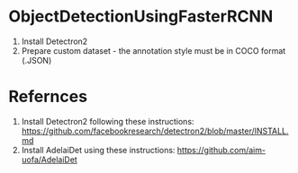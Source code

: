 # ObjectDetectionUsingFasterRCNN
1. Install Detectron2
2. Prepare custom dataset - the annotation style must be in COCO format (.JSON)



# Refernces
1. Install Detectron2 following these instructions: https://github.com/facebookresearch/detectron2/blob/master/INSTALL.md
2. Install AdelaiDet using these instructions: https://github.com/aim-uofa/AdelaiDet
